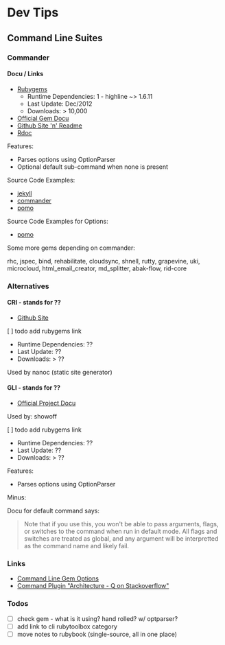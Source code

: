 # Dev Tips

## Command Line Suites

### Commander

#### Docu / Links

- [Rubygems](https://rubygems.org/gems/commander)
  - Runtime Dependencies: 1 - highline ~> 1.6.11
  - Last Update: Dec/2012
  - Downloads: > 10,000
- [Official Gem Docu](http://visionmedia.github.com/commander)
- [Github Site 'n' Readme](https://github.com/visionmedia/commander)
- [Rdoc](http://rdoc.info/github/visionmedia/commander/master/frames)

Features:

- Parses options using OptionParser
- Optional default sub-command when none is present

Source Code Examples:

- [jekyll](https://github.com/mojombo/jekyll/blob/master/bin/jekyll)
- [commander](https://github.com/visionmedia/commander/blob/master/bin/commander)
- [pomo](https://github.com/visionmedia/pomo/blob/master/bin/pomo)

Source Code Examples for Options:

- [pomo](https://github.com/visionmedia/pomo/blob/master/lib/pomo/configuration.rb)

Some more gems depending on commander:

rhc, jspec, bind, rehabilitate, cloudsync, shnell, rutty,
grapevine, uki, microcloud, html_email_creator,
md_splitter, abak-flow, rid-core


### Alternatives

#### CRI - stands for ?? 
- [Github Site](https://github.com/ddfreyne/cri)

[ ] todo add rubygems link
  - Runtime Dependencies: ??
  - Last Update: ??
  - Downloads: > ??

Used by nanoc (static site generator)

#### GLI - stands for ??

- [Official Project Docu](http://davetron5000.github.com/gli)

Used by: showoff

[ ] todo add rubygems link
  - Runtime Dependencies: ??
  - Last Update: ??
  - Downloads: > ??



Features:

- Parses options using OptionParser

Minus:

Docu for default command says:

> Note that if you use this, you won't be able to pass arguments, flags, or switches
> to the command when run in default mode.  All flags and switches are treated
> as global, and any argument will be interpretted as the command name and likely
> fail.


### Links

- [Command Line Gem Options](http://www.awesomecommandlineapps.com/gems.html)
- [Command Plugin "Architecture - Q on Stackoverflow"](http://stackoverflow.com/questions/7251580/how-can-i-build-a-modular-command-line-interface-using-rubygems)


### Todos

- [ ] check gem - what is it using? hand rolled? w/ optparser?    
- [ ] add link to cli rubytoolbox category
- [ ] move notes to rubybook (single-source, all in one place)
